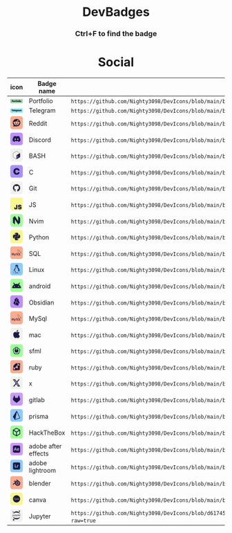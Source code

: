 <div align="center">
	<h1>DevBadges</h1>
	<h3>Ctrl+F to find the badge</h3>
</div>

<h1 align="center">Social</h1>

| icon                                                                                                             | Badge name       | link                                                                                   | icon                                                                                                             | Badge name       | link                                                                                   |
| :--------------------------------------------------------------------------------------------------------------- | ---------------- | -------------------------------------------------------------------------------------- | -------------------------------------------------------------------------------------------------------------------- | ---------------| ------------------------------|
| <img src="https://github.com/Nighty3098/DevIcons/blob/main/badges/buttons_Portfolio_2.png?raw=true" width="160px" /> | Portfolio | `https://github.com/Nighty3098/DevIcons/blob/main/badges/buttons_Portfolio_2.png?raw=true` | <img src="https://github.com/Nighty3098/DevIcons/blob/main/badges/buttons_ds_server_2.png?raw=true" width="160px" /> | Discord server | `https://github.com/Nighty3098/DevIcons/blob/main/badges/buttons_ds_server_2.png?raw=true` |
| <img src="https://github.com/Nighty3098/DevIcons/blob/main/badges/buttons_Telegram_2.png?raw=true" width="160px" /> | Telegram | `https://github.com/Nighty3098/DevIcons/blob/main/badges/buttons_Telegram_2.png?raw=true` | <img src="https://github.com/Nighty3098/DevIcons/blob/main/badges/buttons_Reddit_2.png?raw=true" width="160px" /> | Reddit | `https://github.com/Nighty3098/DevIcons/blob/main/badges/buttons_Reddit_2.png?raw=true` |
| <img src="https://github.com/Nighty3098/DevIcons/blob/main/badges/badges_reddit.png?raw=true" width="160px" />    | Reddit           | `https://github.com/Nighty3098/DevIcons/blob/main/badges/badges_reddit.png?raw=true`    | <img src="https://github.com/Nighty3098/DevIcons/blob/main/badges/badges_telegram.png?raw=true" width="160px" />  | Telegram         | `https://github.com/Nighty3098/DevIcons/blob/main/badges/badges_telegram.png?raw=true`  |
| <img src="https://github.com/Nighty3098/DevIcons/blob/main/badges/badges_discord.png?raw=true" width="160px" />   | Discord          | `https://github.com/Nighty3098/DevIcons/blob/main/badges/badges_discord.png?raw=true`   | <img src="https://github.com/Nighty3098/DevIcons/blob/main/badges/badges_api.png?raw=true" width="120px" />      | Api        | `https://github.com/Nighty3098/DevIcons/blob/main/badges/badges_api.png?raw=true`      |
| <img src="https://github.com/Nighty3098/DevIcons/blob/main/badges/badges_bash.png?raw=true" width="120px" />     | BASH       | `https://github.com/Nighty3098/DevIcons/blob/main/badges/badges_bash.png?raw=true`     | <img src="https://github.com/Nighty3098/DevIcons/blob/main/badges/badges_cpp.png?raw=true" width="120px" />      | C++        | `https://github.com/Nighty3098/DevIcons/blob/main/badges/badges_cpp.png?raw=true`      |
| <img src="https://github.com/Nighty3098/DevIcons/blob/main/badges/badges_c.png?raw=true" width="120px" />        | C          | `https://github.com/Nighty3098/DevIcons/blob/main/badges/badges_c.png?raw=true`        | <img src="https://github.com/Nighty3098/DevIcons/blob/main/badges/badges_css.png?raw=true" width="120px" />      | CSS        | `https://github.com/Nighty3098/DevIcons/blob/main/badges/badges_css.png?raw=true`      |
| <img src="https://github.com/Nighty3098/DevIcons/blob/main/badges/badges_git.png?raw=true" width="120px" />      | Git        | `https://github.com/Nighty3098/DevIcons/blob/main/badges/badges_git.png?raw=true`      | <img src="https://github.com/Nighty3098/DevIcons/blob/main/badges/badges_html.png?raw=true" width="120px" />     | HTML       | `https://github.com/Nighty3098/DevIcons/blob/main/badges/badges_html.png?raw=true`     |
| <img src="https://github.com/Nighty3098/DevIcons/blob/main/badges/badges_javascript.png?raw=true" width="120px" />       | JS         | `https://github.com/Nighty3098/DevIcons/blob/main/badges/badges_javascript.png?raw=true`       | <img src="https://github.com/Nighty3098/DevIcons/blob/main/badges/badges_markdown.png?raw=true" width="120px" />       | Markdown   | `https://github.com/Nighty3098/DevIcons/blob/main/badges/badges_markdown.png?raw=true`       |
| <img src="https://github.com/Nighty3098/DevIcons/blob/main/badges/badges_nvim.png?raw=true" width="120px" />     | Nvim       | `https://github.com/Nighty3098/DevIcons/blob/main/badges/badges_NVim.png?raw=true`     | <img src="https://github.com/Nighty3098/DevIcons/blob/main/badges/badges_notion.png?raw=true" width="120px" />   | Notion     | `https://github.com/Nighty3098/DevIcons/blob/main/badges/badges_Notion.png?raw=true`   |
| <img src="https://github.com/Nighty3098/DevIcons/blob/main/badges/badges_python.png?raw=true" width="120px" />   | Python     | `https://github.com/Nighty3098/DevIcons/blob/main/badges/badges_Python.png?raw=true`   | <img src="https://github.com/Nighty3098/DevIcons/blob/main/badges/badges_qt.png?raw=true" width="120px" />       | QT         | `https://github.com/Nighty3098/DevIcons/blob/main/badges/badges_QT.png?raw=true`       |
| <img src="https://github.com/Nighty3098/DevIcons/blob/main/badges/badges_sql.png?raw=true" width="120px" />      | SQL        | `https://github.com/Nighty3098/DevIcons/blob/main/badges/badges_SQL.png?raw=true`      | <img src="https://github.com/Nighty3098/DevIcons/blob/main/badges/badges_typescript.png?raw=true" width="120px" />       | TypeScript | `https://github.com/Nighty3098/DevIcons/blob/main/badges/badges_TS.png?raw=true`       |
| <img src="https://github.com/Nighty3098/DevIcons/blob/main/badges/badges_linux.png?raw=true" width="120px" />     | Linux       | `https://github.com/Nighty3098/DevIcons/blob/main/badges/badges_UNIX.png?raw=true`     | <img src="https://github.com/Nighty3098/DevIcons/blob/main/badges/badges_vscode.png?raw=true" width="120px" />       | VSCode     | `https://github.com/Nighty3098/DevIcons/blob/main/badges/badges_VS.png?raw=true`       |
| <img src="https://github.com/Nighty3098/DevIcons/blob/main/badges/badges_android.png?raw=true" width="120px" />    | android      | `https://github.com/Nighty3098/DevIcons/blob/main/badges/badges_android.png?raw=true`    | <img src="https://github.com/Nighty3098/DevIcons/blob/main/badges/badges_linux.png?raw=true" width="120px" />    | Linux      | `https://github.com/Nighty3098/DevIcons/blob/main/badges/badges_linux.png?raw=true`    |
| <img src="https://github.com/Nighty3098/DevIcons/blob/main/badges/badges_obsidian.png?raw=true" width="120px" /> | Obsidian   | `https://github.com/Nighty3098/DevIcons/blob/main/badges/badges_obsidian.png?raw=true` | <img src="https://github.com/Nighty3098/DevIcons/blob/main/badges/badges_sqlite.png?raw=true" width="120px" />   | SQLite     | `https://github.com/Nighty3098/DevIcons/blob/main/badges/badges_sqlite.png?raw=true`   |
| <img src="https://github.com/Nighty3098/DevIcons/blob/main/badges/badges_sql.png?raw=true" width="120px" />   | MySql     | `https://github.com/Nighty3098/DevIcons/blob/main/badges/badges_sql.png?raw=true`   | <img src="https://github.com/Nighty3098/DevIcons/blob/main/badges/badges_replit.png?raw=true" width="120px" />   | replit     | `https://github.com/Nighty3098/DevIcons/blob/main/badges/badges_replit.png?raw=true`   |
| <img src="https://github.com/Nighty3098/DevIcons/blob/main/badges/badges_mac.png?raw=true" width="120px" />   | mac     | `https://github.com/Nighty3098/DevIcons/blob/main/badges/badges_mac.png?raw=true`   | <img src="https://github.com/Nighty3098/DevIcons/blob/main/badges/badges_rust.png?raw=true" width="120px" />   | rust     | `https://github.com/Nighty3098/DevIcons/blob/main/badges/badges_rust.png?raw=true`   |
| <img src="https://github.com/Nighty3098/DevIcons/blob/main/badges/badges_sfml.png?raw=true" width="120px" />   | sfml     | `https://github.com/Nighty3098/DevIcons/blob/main/badges/badges_sfml.png?raw=true`   | <img src="https://github.com/Nighty3098/DevIcons/blob/main/badges/badges_lua.png?raw=true" width="120px" />   | lua     | `https://github.com/Nighty3098/DevIcons/blob/main/badges/badges_lua.png?raw=true`   |
| <img src="https://github.com/Nighty3098/DevIcons/blob/main/badges/badges_ruby.png?raw=true" width="120px" />   | ruby     | `https://github.com/Nighty3098/DevIcons/blob/main/badges/badges_ruby.png?raw=true`   | <img src="https://github.com/Nighty3098/DevIcons/blob/main/badges/badges_inkdrop.png?raw=true" width="120px" />   | inkdrop     | `https://github.com/Nighty3098/DevIcons/blob/main/badges/badges_inkdrop.png?raw=true`   |
| <img src="https://github.com/Nighty3098/DevIcons/blob/main/badges/badges_x.png?raw=true" width="120px" />   | x     | `https://github.com/Nighty3098/DevIcons/blob/main/badges/badges_x.png?raw=true`   | <img src="https://github.com/Nighty3098/DevIcons/blob/main/badges/badges_spotify.png?raw=true" width="120px" />   | spotify     | `https://github.com/Nighty3098/DevIcons/blob/main/badges/badges_spotify.png?raw=true`   |
| <img src="https://github.com/Nighty3098/DevIcons/blob/main/badges/badges_gitlab.png?raw=true" width="120px" />   | gitlab     | `https://github.com/Nighty3098/DevIcons/blob/main/badges/badges_gitlab.png?raw=true`   | <img src="https://github.com/Nighty3098/DevIcons/blob/main/badges/badges_stack_overflow.png?raw=true" width="120px" />   | stack_overflow     | `https://github.com/Nighty3098/DevIcons/blob/main/badges/badges_stack_overflow.png?raw=true`   |
| <img src="https://github.com/Nighty3098/DevIcons/blob/main/badges/badges_prisma.png?raw=true" width="120px" />   | prisma     | `https://github.com/Nighty3098/DevIcons/blob/main/badges/badges_prisma.png?raw=true`   | <img src="https://github.com/Nighty3098/DevIcons/blob/main/badges/badges_windows.png?raw=true" width="120px" />   | windows     | `https://github.com/Nighty3098/DevIcons/blob/main/badges/badges_windows.png?raw=true`   |
| <img src="https://github.com/Nighty3098/DevIcons/blob/main/badges/badges_HackTheBox.png?raw=true" width="120px" />   | HackTheBox     | `https://github.com/Nighty3098/DevIcons/blob/main/badges/badges_HackTheBox.png?raw=true`   | <img src="https://github.com/Nighty3098/DevIcons/blob/main/badges/badges_illustrator.png?raw=true" width="120px" />   | adobe illustrator     | `https://github.com/Nighty3098/DevIcons/blob/main/badges/badges_illustrator.png?raw=true`   |
| <img src="https://github.com/Nighty3098/DevIcons/blob/main/badges/badges_after_effects.png?raw=true" width="120px" />   | adobe after effects     | `https://github.com/Nighty3098/DevIcons/blob/main/badges/badges_after_effects.png?raw=true`   | <img src="https://github.com/Nighty3098/DevIcons/blob/main/badges/badges_creative_cloud.png?raw=true" width="120px" />   | adobe creative cloud     | `https://github.com/Nighty3098/DevIcons/blob/main/badges/badges_creative_cloud.png?raw=true`   |
| <img src="https://github.com/Nighty3098/DevIcons/blob/main/badges/badges_adobe_lightroom.png?raw=true" width="120px" />   | adobe lightroom     | `https://github.com/Nighty3098/DevIcons/blob/main/badges/badges_adobe_lightroom.png?raw=true`   | <img src="https://github.com/Nighty3098/DevIcons/blob/main/badges/badges_adobe_photoshop.png?raw=true" width="120px" />   | adobe photoshop     | `https://github.com/Nighty3098/DevIcons/blob/main/badges/badges_adobe_photoshop.png?raw=true`   |
| <img src="https://github.com/Nighty3098/DevIcons/blob/main/badges/badges_blender.png?raw=true" width="120px" />   | blender     | `https://github.com/Nighty3098/DevIcons/blob/main/badges/badges_blender.png?raw=true`   | <img src="https://github.com/Nighty3098/DevIcons/blob/main/badges/badges_inkscape.png?raw=true" width="120px" />   | inkscape     | `https://github.com/Nighty3098/DevIcons/blob/main/badges/badges_inkscape.png?raw=true`   |
| <img src="https://github.com/Nighty3098/DevIcons/blob/main/badges/badges_canva.png?raw=true" width="120px" />   | canva     | `https://github.com/Nighty3098/DevIcons/blob/main/badges/badges_canva.png?raw=true`   | <img src="https://github.com/Nighty3098/DevIcons/blob/main/badges/badges_figma.png?raw=true" width="120px" />   | figma     | `https://github.com/Nighty3098/DevIcons/blob/main/badges/badges_figma.png?raw=true`   |
| <img src="https://github.com/Nighty3098/DevIcons/blob/d617452a32cba8a71be4c487caeebc78cc3a4d17/badges/badges_Jupyter.png?raw=true" width="120px" />   | Jupyter     | `https://github.com/Nighty3098/DevIcons/blob/d617452a32cba8a71be4c487caeebc78cc3a4d17/badges/badges_Jupyter.png?raw=true`   | <img src="https://github.com/Nighty3098/DevIcons/blob/d617452a32cba8a71be4c487caeebc78cc3a4d17/badges/badges_OpenSource.png?raw=true" width="120px" />   | OpenSource     | `https://github.com/Nighty3098/DevIcons/blob/d617452a32cba8a71be4c487caeebc78cc3a4d17/badges/badges_OpenSource.png?raw=true`   |